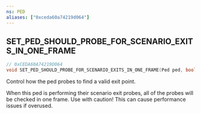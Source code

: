 ```yaml
---
ns: PED
aliases: ["0xceda60a74219d064"]
---
```

## SET_PED_SHOULD_PROBE_FOR_SCENARIO_EXITS_IN_ONE_FRAME

```c
// 0xCEDA60A74219D064
void SET_PED_SHOULD_PROBE_FOR_SCENARIO_EXITS_IN_ONE_FRAME(Ped ped, bool InOneFrame);
```

Control how the ped probes to find a valid exit point.

When this ped is performing their scenario exit probes, all of the probes will be checked in one frame. Use with caution! This can cause performance issues if overused.

